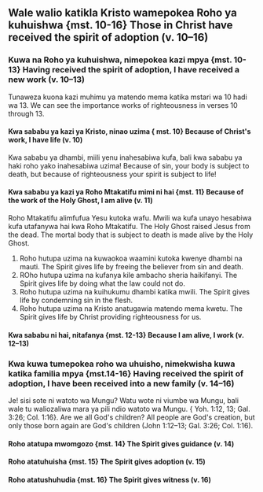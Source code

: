 ## Wale walio katikla Kristo wamepokea Roho ya kuhuishwa {mst. 10-16}  Those in Christ have received the spirit of adoption (v. 10–16)

### Kuwa na Roho ya kuhuishwa, nimepokea kazi mpya {mst. 10-13}  Having received the spirit of adoption, I have received a new work (v. 10–13)

Tunaweza kuona kazi muhimu ya matendo mema katika mstari wa 10 hadi wa 13. We can see the importance works of righteousness in verses 10 through 13.

#### Kwa sababu ya kazi ya Kristo, ninao uzima { mst. 10}  Because of Christ's work, I have life (v. 10)

Kwa sababu ya dhambi, miili yenu inahesabiwa kufa, bali kwa sababu ya haki  roho yako inahesabiwa uzima!  Because of sin, your body is subject to death, but because of righteousness your spirit is subject to life!

#### Kwa sababu ya kazi ya Roho Mtakatifu mimi ni hai {mst. 11}  Because of the work of the Holy Ghost, I am alive (v. 11)

Roho Mtakatifu alimfufua Yesu kutoka wafu. Mwili wa kufa unayo hesabiwa kufa utafanywa hai kwa Roho Mtakatifu.  The Holy Ghost raised Jesus from the dead. The mortal body that is subject to death is made alive by the Holy Ghost.

1. Roho hutupa uzima na kuwaokoa waamini kutoka kwenye dhambi na mauti. The Spirit gives life by freeing the believer from sin and death.
2. ROho hutupa uzima na kufanya kile ambacho sheria haikifanyi.  The Spirit gives life by doing what the law could not do.
3. Roho hutupa uzima na kuihukumu dhambi katika mwili.  The Spirit gives life by condemning sin in the flesh.
4. Roho hutupa uzima na Kristo anatugawia matendo mema kwetu.  The Spirit gives life by Christ providing righteousness for us.

#### Kwa sababu ni hai, nitafanya {mst. 12-13}  Because I am alive, I work (v. 12–13)

### Kwa kuwa tumepokea roho wa uhuisho, nimekwisha kuwa katika familia mpya {mst.14-16}   Having received the spirit of adoption, I have been received into a new family (v. 14–16)

Je! sisi sote ni watoto wa Mungu? Watu wote ni viumbe wa Mungu, bali wale tu waliozaliwa mara ya pili ndio watoto wa Mungu. { Yoh. 1:12, 13; Gal. 3:26; Col. 1:16}.  Are we all God's children? All people are God's creation, but only those born again are God's children (John 1:12–13; Gal. 3:26; Col. 1:16).

#### Roho atatupa mwomgozo {mst. 14}  The Spirit gives guidance (v. 14)

#### Roho atatuhuisha {mst. 15}  The Spirit gives adoption (v. 15)

#### Roho atatushuhudia {mst. 16}  The Spirit gives witness (v. 16)